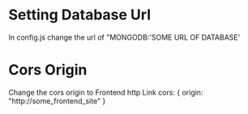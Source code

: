 # Setting Database Url

In config.js change the url of "MONGODB:'SOME URL OF DATABASE'  

# Cors Origin

Change the cors origin to Frontend http Link
cors: {
    origin: "http://some_frontend_site"
}

